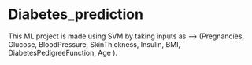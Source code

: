 # Diabetes_prediction
This ML project is made using SVM by taking inputs as --> (Pregnancies, Glucose, BloodPressure,  SkinThickness, Insulin, BMI, DiabetesPedigreeFunction, Age ).
